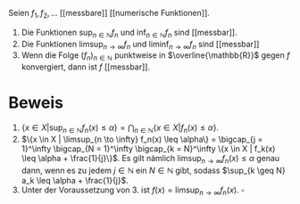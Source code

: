 Seien $f_1, f_2, \dots$ [[messbare]] [[numerische Funktionen]].

1. Die Funktionen $\sup_{n \in \mathbb{N}} f_n$ und $\inf_{n \in \mathbb{N}} f_n$ sind [[messbar]].
2. Die Funktionen $\limsup_{n \to \infty} f_n$ und $\liminf_{n \to \infty} f_n$ sind [[messbar]]
3. Wenn die Folge $(f_n)_{n \in \mathbb{N}}$ punktweise in $\overline{\mathbb{R}}$ gegen $f$ konvergiert, dann ist $f$ [[messbar]].

# Beweis
1. $\{x \in X | \sup_{n \in \mathbb{N}} f_n(x) \leq \alpha\} = \bigcap_{n \in \mathbb{N}} \{x \in X | f_n(x) \leq \alpha\}$.
2. $\{x \in X | \limsup_{n \to \infty} f_n(x) \leq \alpha\} = \bigcap_{j = 1}^\infty \bigcap_{N = 1}^\infty \bigcap_{k = N}^\infty \{x \in X | f_k(x) \leq \alpha + \frac{1}{j}\}$. Es gilt nämlich $\limsup_{n \to \infty} f_n(x) \leq \alpha$ genau dann, wenn es zu jedem $j \in \mathbb{N}$ ein $N \in \mathbb{N}$ gibt, sodass $\sup_{k \geq N} a_k \leq \alpha + \frac{1}{j}$.
3. Unter der Voraussetzung von 3. ist $f(x) = \limsup_{n \to \infty} f_n(x)$. $\square$